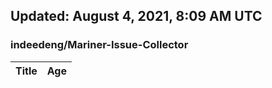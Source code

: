 ## Updated: August 4, 2021, 8:09 AM UTC


### indeedeng/Mariner-Issue-Collector
|**Title**|**Age**|
|:----|:----|